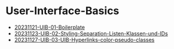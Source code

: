 # User-Interface-Basics

- [20231121-UIB-01-Boilerplate](https://github.com/WD-23-D10-A/UIB-01-Boilerplate)
- [20231123-UIB-02-Styling-Separation-Listen-Klassen-und-IDs](https://github.com/WD-23-D10-A/02-UIB-Styling-Separation-Listen-Klassen-und-IDs)
- [20231127-UIB-03-UIB-Hyperlinks-color-pseudo-classes](https://github.com/WD-23-D10-A/03-UIB-Hyperlinks-color-pseudo-classes)
